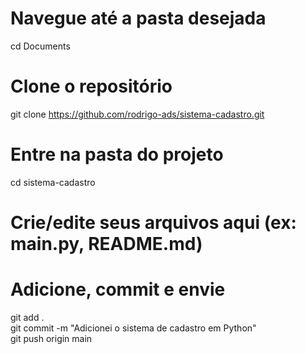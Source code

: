 # Navegue até a pasta desejada  
cd Documents  

# Clone o repositório  
git clone https://github.com/rodrigo-ads/sistema-cadastro.git  

# Entre na pasta do projeto  
cd sistema-cadastro  

# Crie/edite seus arquivos aqui (ex: main.py, README.md)  

# Adicione, commit e envie  
git add .  
git commit -m "Adicionei o sistema de cadastro em Python"  
git push origin main  
